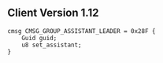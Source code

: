 ## Client Version 1.12

```rust,ignore
cmsg CMSG_GROUP_ASSISTANT_LEADER = 0x28F {
    Guid guid;    
    u8 set_assistant;    
}

```
